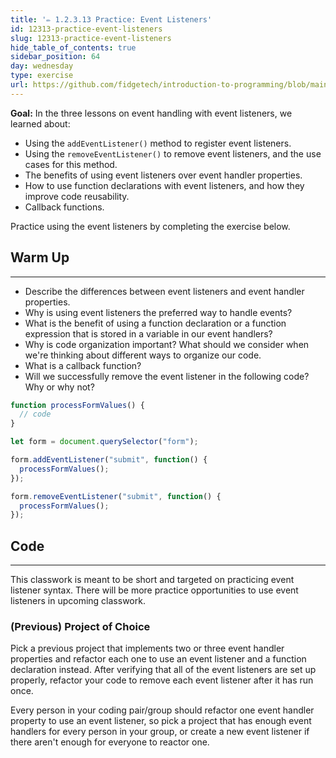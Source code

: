 ```yaml
---
title: '✏️ 1.2.3.13 Practice: Event Listeners'
id: 12313-practice-event-listeners
slug: 12313-practice-event-listeners
hide_table_of_contents: true
sidebar_position: 64
day: wednesday
type: exercise
url: https://github.com/fidgetech/introduction-to-programming/blob/main/3l_classwork_practice_with_event_listeners.md
---
```


**Goal:**  In the three lessons on event handling with event listeners, we learned about:

* Using the `addEventListener()` method to register event listeners.
* Using the `removeEventListener()` to remove event listeners, and the use cases for this method.
* The benefits of using event listeners over event handler properties.
* How to use function declarations with event listeners, and how they improve code reusability.
* Callback functions.

Practice using the event listeners by completing the exercise below.

## Warm Up
<hr />

* Describe the differences between event listeners and event handler properties. 
* Why is using event listeners the preferred way to handle events? 
* What is the benefit of using a function declaration or a function expression that is stored in a variable in our event handlers?
* Why is code organization important? What should we consider when we're thinking about different ways to organize our code.
* What is a callback function? 
* Will we successfully remove the event listener in the following code? Why or why not?

```js
function processFormValues() {
  // code
}

let form = document.querySelector("form"); 

form.addEventListener("submit", function() {
  processFormValues();
});

form.removeEventListener("submit", function() {
  processFormValues();
});  
```

## Code
<hr />

This classwork is meant to be short and targeted on practicing event listener syntax. There will be more practice opportunities to use event listeners in upcoming classwork.

### (Previous) Project of Choice

Pick a previous project that implements two or three event handler properties and refactor each one to use an event listener and a function declaration instead. After verifying that all of the event listeners are set up properly, refactor your code to remove each event listener after it has run once. 

Every person in your coding pair/group should refactor one event handler property to use an event listener, so pick a project that has enough event handlers for every person in your group, or create a new event listener if there aren't enough for everyone to reactor one.